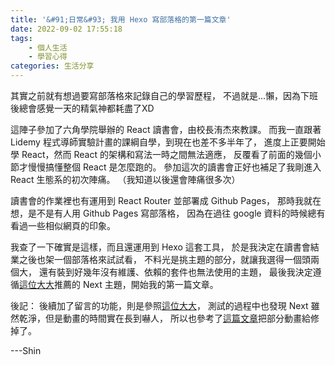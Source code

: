 ```yaml
---
title: '&#91;日常&#93; 我用 Hexo 寫部落格的第一篇文章'
date: 2022-09-02 17:55:18
tags: 
    - 個人生活
    - 學習心得
categories: 生活分享
---
```

其實之前就有想過要寫部落格來記錄自己的學習歷程，
不過就是...懶，因為下班後總會感覺一天的精氣神都耗盡了XD
<!-- more -->
這陣子參加了六角學院舉辦的 React 讀書會，由校長洧杰來教課。
而我一直跟著 Lidemy 程式導師實驗計畫的課綱自學，到現在也差不多半年了，
進度上正要開始學 React，然而 React 的架構和寫法一時之間無法適應，
反覆看了前面的幾個小節才慢慢搞懂整個 React 是怎麼跑的。
參加這次的讀書會正好也補足了我剛進入 React 生態系的初次陣痛。
（我知道以後還會陣痛很多次）

讀書會的作業裡也有運用到 React Router 並部署成 Github Pages，
那時我就在想，是不是有人用 Github Pages 寫部落格，
因為在過往 google 資料的時候總有看過一些相似網頁的印象。

我查了一下確實是這樣，而且還運用到 Hexo 這套工具，
於是我決定在讀書會結業之後也架一個部落格來試試看，
不料光是挑主題的部分，就讓我選得一個頭兩個大，
還有裝到好幾年沒有維護、依賴的套件也無法使用的主題，
最後我決定遵循[這位大大](https://ithelp.ithome.com.tw/articles/10269050)推薦的 Next 主題，開始我的第一篇文章。

後記：
後續加了留言的功能，則是參照[這位大大](https://blog.kyomind.tw/hexo-blog-reply/)，
測試的過程中也發現 Next 雖然乾淨，但是動畫的時間實在長到嚇人，
所以也參考了[這篇文章](https://ammomercy.cn/2021/01/24/next%E5%85%B3%E9%97%AD%E5%8A%A8%E7%94%BB/)把部分動畫給修掉了。

---Shin
